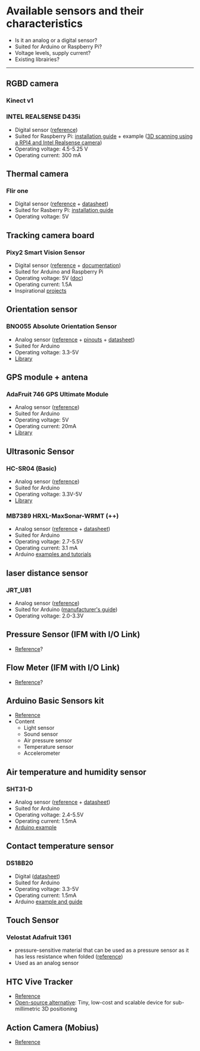 # Available sensors and their characteristics

- Is it an analog or a digital sensor?
- Suited for Arduino or Raspberry Pi?
- Voltage levels, supply current?
- Existing librairies?

---

## RGBD camera

### Kinect v1

### INTEL REALSENSE D435i

- Digital sensor ([reference](https://www.intelrealsense.com/depth-camera-d435i/))
- Suited for Raspberry Pi: [installation guide](https://github.com/IntelRealSense/librealsense/blob/master/doc/installation_raspbian.md) + example ([3D scanning using a RPI4 and Intel Realsense camera](https://hackaday.com/2020/03/31/handheld-3d-scanning-using-raspberry-pi-4-and-intel-realsense-camera/))
- Operating voltage: 4.5-5.25 V
- Operating current: 300 mA

## Thermal camera
### Flir one

- Digital sensor ([reference](https://www.flir.co.uk/flir-one/) + [datasheet](https://www.flirmedia.com/MMC/THG/Brochures/IND_036/IND_036_EN.pdf))
- Suited for Rasberry Pi: [installation guide](https://github.com/groupgets/LeptonModule)
- Operating voltage: 5V

## Tracking camera board
### Pixy2 Smart Vision Sensor

- Digital sensor ([reference](https://pixycam.com/pixy2/) + [documentation](https://docs.pixycam.com/wiki/doku.php?id=wiki:v2:start))
- Suited for Arduino and Raspberry Pi
- Operating voltage: 5V ([doc](https://docs.pixycam.com/wiki/doku.php?id=wiki:v1:powering_pixy&s[]=power))
- Operating current: 1.5A
- Inspirational [projects](https://pixycam.com/projects/)

## Orientation sensor
### BNO055 Absolute Orientation Sensor

- Analog sensor ([reference](https://learn.adafruit.com/adafruit-bno055-absolute-orientation-sensor/overview) + [pinouts](https://learn.adafruit.com/adafruit-bno055-absolute-orientation-sensor/pinouts) + [datasheet](https://cdn-shop.adafruit.com/datasheets/BST_BNO055_DS000_12.pdf))
- Suited for Arduino
- Operating voltage: 3.3-5V
- [Library](https://github.com/adafruit/Adafruit_BNO055)

## GPS module + antena
### AdaFruit 746 GPS Ultimate Module

- Analog sensor ([reference](https://learn.adafruit.com/adafruit-ultimate-gps))
- Suited for Arduino
- Operating voltage: 5V
- Operating current: 20mA
- [Library](https://github.com/adafruit/Adafruit_GPS)

## Ultrasonic Sensor

### HC-SR04 (Basic)

- Analog sensor ([reference](https://learn.adafruit.com/ultrasonic-sonar-distance-sensors/))
- Suited for Arduino
- Operating voltage: 3.3V-5V
- [Library](https://github.com/d03n3rfr1tz3/HC-SR04)

### MB7389 HRXL-MaxSonar-WRMT (++)

- Analog sensor ([reference](https://www.maxbotix.com/ultrasonic_sensors/mb7389.htm) + [datasheet](https://www.maxbotix.com/documents/HRXL-MaxSonar-WR_Datasheet.pdf))
- Suited for Arduino
- Operating voltage: 2.7-5.5V
- Operating current: 3.1 mA
- Arduino [examples and tutorials](https://www.maxbotix.com/articles/mb7389-x-arduino-tutorial-with-code-examples.htm)

## laser distance sensor

### JRT_U81

- Analog sensor ([reference](https://jrt-measure.en.made-in-china.com/product/nsvQjZMrQFVN/China-Laser-Distance-Sensor-Price-Jrt-U81.html))
- Suited for Arduino ([manufacturer's guide](https://www.laserrangesensor.com/laser-distance-sensor/short-range-laser-distance-sensor/short-distance-measurement-sensor.html))
- Operating voltage: 2.0-3.3V

## Pressure Sensor (IFM with I/O Link)

- [Reference](https://www.ifm.com/us/en/product/PN7094)?
  
## Flow Meter	(IFM with I/O Link)

- [Reference](https://www.ifm.com/us/en/product/SM8621)?

## Arduino Basic Sensors kit

- [Reference](https://store.arduino.cc/sensor-kit-base)
- Content
  - Light sensor
  - Sound sensor
  - Air pressure sensor
  - Temperature sensor
  - Accelerometer

## Air temperature and humidity sensor
### SHT31-D

- Analog sensor ([reference](https://learn.adafruit.com/adafruit-sht31-d-temperature-and-humidity-sensor-breakout) + [datasheet](https://cdn-shop.adafruit.com/product-files/2857/Sensirion_Humidity_SHT3x_Datasheet_digital-767294.pdf))
- Suited for Arduino
- Operating voltage: 2.4-5.5V
- Operating current: 1.5mA
- [Arduino example](https://learn.adafruit.com/adafruit-sht31-d-temperature-and-humidity-sensor-breakout/wiring-and-test)

## Contact temperature sensor

### DS18B20

- Digital ([datasheet](https://www.makerguides.com/wp-content/uploads/2020/08/DS18B20-Datasheet.pdf))
- Suited for Arduino
- Operating voltage: 3.3-5V
- Operating current: 1.5mA
- Arduino [example and guide](https://www.makerguides.com/ds18b20-arduino-tutorial/)

## Touch Sensor
### Velostat Adafruit 1361

- pressure-sensitive material that can be used as a pressure sensor as it has less resistance when folded ([reference](https://www.adafruit.com/product/1361))
- Used as an analog sensor

## HTC Vive Tracker

- [Reference](https://www.vive.com/us/accessory/vive-tracker/)
- [Open-source alternative](https://hackaday.io/project/160182-hivetracker): Tiny, low-cost and scalable device for sub-millimetric 3D positioning

## Action Camera (Mobius)

- [Reference](http://www.mobius-actioncam.com/mobius/wp-content/uploads/2015/01/Mobius-Manual-23jan15a.pdf)

